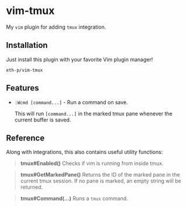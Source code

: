 # vim-tmux

My `vim` plugin for adding `tmux` integration.



## Installation

Just install this plugin with your favorite Vim plugin manager!

```
eth-p/vim-tmux
```



## Features

- `:Wcmd [command...]` - Run a command on save.

  This will run `[command...]` in the marked tmux pane whenever the current buffer is saved.



## Reference

Along with integrations, this also contains useful utility functions:

> **tmux#Enabled()**
> Checks if vim is running from inside tmux.

> **tmux#GetMarkedPane()**
> Returns the ID of the marked pane in the current tmux session.
> If no pane is marked, an empty string will be returned.

> **tmux#Command(...)**
> Runs a `tmux` command.
